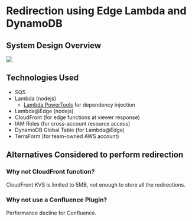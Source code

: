 # Redirection using Edge Lambda and DynamoDB

## System Design Overview
![](/img/cac-redirect.png)

## Technologies Used
- SQS
- Lambda (nodejs)
    - [Lambda PowerTools](https://github.com/aws-powertools/powertools-lambda-typescript) for dependency injection
- Lambda@Edge (nodejs)
- CloudFront (for edge functions at viewer response)
- IAM Roles (for cross-account resource access)
- DynamoDB Global Table (for Lambda@Edge)
- TerraForm (for team-owned AWS account)

## Alternatives Considered to perform redirection
###  Why not CloudFront function? 
CloudFront KVS is limited to 5MB, not enough to store all the redirections.
### Why not use a Confluence Plugin?
Performance decline for Confluence.
